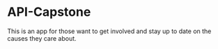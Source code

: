 # API-Capstone
This is an app for those want to get involved and stay up to date on the causes they care about.
